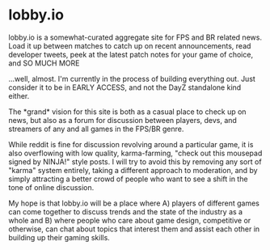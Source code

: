 # lobby.io
lobby.io is a somewhat-curated aggregate site for FPS and BR related news.  Load it up between matches to catch up on recent announcements, read developer tweets, peek at the latest patch notes for your game of choice, and SO MUCH MORE

...well, almost. I'm currently in the process of building everything out. Just consider it to be in EARLY ACCESS, and not the DayZ standalone kind either.

The \*grand\* vision for this site is both as a casual place to check up on news, but also as a forum for discussion between players, devs, and streamers of any and all games in the FPS/BR genre.  

While reddit is fine for discussion revolving around a particular game, it is also overflowing with low quality, karma-farming, "check out this mousepad signed by NINJA!" style posts.  I will try to avoid this by removing any sort of "karma" system entirely, taking a different approach to moderation, and by simply attracting a better crowd of people who want to see a shift in the tone of online discussion.

My hope is that lobby.io will be a place where A) players of different games can come together to discuss trends and the state of the industry as a whole and B) where people who care about game design, competitive or otherwise, can chat about topics that interest them and assist each other in building up their gaming skills.

